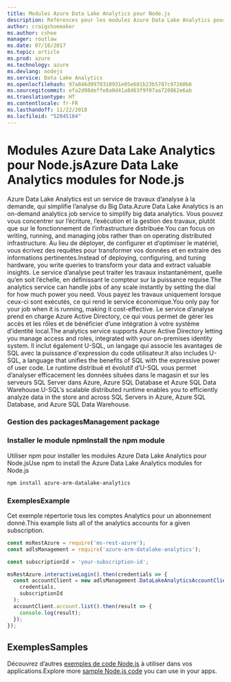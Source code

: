 ```yaml
---
title: Modules Azure Data Lake Analytics pour Node.js
description: Références pour les modules Azure Data Lake Analytics pour Node.js
author: craigshoemaker
ms.author: cshoe
manager: routlaw
ms.date: 07/18/2017
ms.topic: article
ms.prod: azure
ms.technology: azure
ms.devlang: nodejs
ms.service: Data Lake Analytics
ms.openlocfilehash: 97a846d9970310931e05e681b23b5787c97260b6
ms.sourcegitcommit: efa2d98deffe8a0d41a8d63f9f07aa720862e6ab
ms.translationtype: HT
ms.contentlocale: fr-FR
ms.lasthandoff: 11/22/2018
ms.locfileid: "52045104"
---
```

# <a name="azure-data-lake-analytics-modules-for-nodejs"></a><span data-ttu-id="2982d-103">Modules Azure Data Lake Analytics pour Node.js</span><span class="sxs-lookup"><span data-stu-id="2982d-103">Azure Data Lake Analytics modules for Node.js</span></span>

<span data-ttu-id="2982d-104">Azure Data Lake Analytics est un service de travaux d’analyse à la demande, qui simplifie l’analyse du Big Data.</span><span class="sxs-lookup"><span data-stu-id="2982d-104">Azure Data Lake Analytics is an on-demand analytics job service to simplify big data analytics.</span></span> <span data-ttu-id="2982d-105">Vous pouvez vous concentrer sur l’écriture, l’exécution et la gestion des travaux, plutôt que sur le fonctionnement de l’infrastructure distribuée.</span><span class="sxs-lookup"><span data-stu-id="2982d-105">You can focus on writing, running, and managing jobs rather than on operating distributed infrastructure.</span></span> <span data-ttu-id="2982d-106">Au lieu de déployer, de configurer et d’optimiser le matériel, vous écrivez des requêtes pour transformer vos données et en extraire des informations pertinentes.</span><span class="sxs-lookup"><span data-stu-id="2982d-106">Instead of deploying, configuring, and tuning hardware, you write queries to transform your data and extract valuable insights.</span></span> <span data-ttu-id="2982d-107">Le service d’analyse peut traiter les travaux instantanément, quelle qu’en soit l’échelle, en définissant le compteur sur la puissance requise.</span><span class="sxs-lookup"><span data-stu-id="2982d-107">The analytics service can handle jobs of any scale instantly by setting the dial for how much power you need.</span></span> <span data-ttu-id="2982d-108">Vous payez les travaux uniquement lorsque ceux-ci sont exécutés, ce qui rend le service économique.</span><span class="sxs-lookup"><span data-stu-id="2982d-108">You only pay for your job when it is running, making it cost-effective.</span></span> <span data-ttu-id="2982d-109">Le service d’analyse prend en charge Azure Active Directory, ce qui vous permet de gérer les accès et les rôles et de bénéficier d’une intégration à votre système d’identité local.</span><span class="sxs-lookup"><span data-stu-id="2982d-109">The analytics service supports Azure Active Directory letting you manage access and roles, integrated with your on-premises identity system.</span></span> <span data-ttu-id="2982d-110">Il inclut également U-SQL, un langage qui associe les avantages de SQL avec la puissance d'expression du code utilisateur.</span><span class="sxs-lookup"><span data-stu-id="2982d-110">It also includes U-SQL, a language that unifies the benefits of SQL with the expressive power of user code.</span></span> <span data-ttu-id="2982d-111">Le runtime distribué et évolutif d’U-SQL vous permet d’analyser efficacement les données situées dans le magasin et sur les serveurs SQL Server dans Azure, Azure SQL Database et Azure SQL Data Warehouse.</span><span class="sxs-lookup"><span data-stu-id="2982d-111">U-SQL’s scalable distributed runtime enables you to efficiently analyze data in the store and across SQL Servers in Azure, Azure SQL Database, and Azure SQL Data Warehouse.</span></span>

### <a name="management-package"></a><span data-ttu-id="2982d-112">Gestion des packages</span><span class="sxs-lookup"><span data-stu-id="2982d-112">Management package</span></span>

### <a name="install-the-npm-module"></a><span data-ttu-id="2982d-113">Installer le module npm</span><span class="sxs-lookup"><span data-stu-id="2982d-113">Install the npm module</span></span>

<span data-ttu-id="2982d-114">Utiliser npm pour installer les modules Azure Data Lake Analytics pour Node.js</span><span class="sxs-lookup"><span data-stu-id="2982d-114">Use npm to install the Azure Data Lake Analytics modules for Node.js</span></span>

```bash
npm install azure-arm-datalake-analytics
```

### <a name="example"></a><span data-ttu-id="2982d-115">Exemples</span><span class="sxs-lookup"><span data-stu-id="2982d-115">Example</span></span>

<span data-ttu-id="2982d-116">Cet exemple répertorie tous les comptes Analytics pour un abonnement donné.</span><span class="sxs-lookup"><span data-stu-id="2982d-116">This example lists all of the analytics accounts for a given subscription.</span></span>

```javascript
const msRestAzure = require('ms-rest-azure');
const adlsManagement = require('azure-arm-datalake-analytics');

const subscriptionId = 'your-subscription-id';

msRestAzure.interactiveLogin().then(credentials => {
  const accountClient = new adlsManagement.DataLakeAnalyticsAccountClient(
    credentials,
    subscriptionId
  );
  accountClient.account.list().then(result => {
    console.log(result);
  });
});
```

## <a name="samples"></a><span data-ttu-id="2982d-117">Exemples</span><span class="sxs-lookup"><span data-stu-id="2982d-117">Samples</span></span>

<span data-ttu-id="2982d-118">Découvrez d’autres [exemples de code Node.js](https://azure.microsoft.com/resources/samples/?platform=nodejs) à utiliser dans vos applications.</span><span class="sxs-lookup"><span data-stu-id="2982d-118">Explore more [sample Node.js code](https://azure.microsoft.com/resources/samples/?platform=nodejs) you can use in your apps.</span></span>
